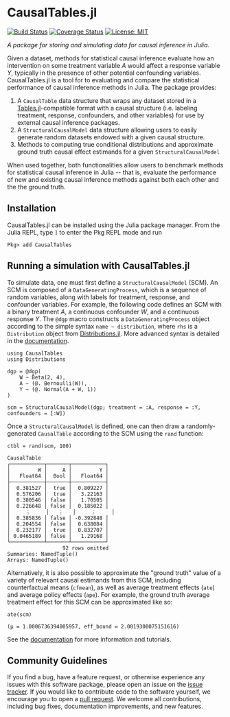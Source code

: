 # CausalTables.jl

[![Build Status](https://github.com/salbalkus/CausalTables.jl/actions/workflows/CI.yml/badge.svg?branch=main)](https://github.com/salbalkus/CausalTables.jl/actions/workflows/CI.yml?query=branch%3Amain)
[![Coverage Status](https://coveralls.io/repos/github/salbalkus/CausalTables.jl/badge.svg?branch=main)](https://coveralls.io/github/salbalkus/CausalTables.jl?branch=main)
[![License: MIT](https://img.shields.io/badge/License-MIT-yellow.svg)](https://opensource.org/licenses/MIT)

*A package for storing and simulating data for causal inference in Julia.*

Given a dataset, methods for statistical causal inference evaluate how an intervention on some treatment variable $A$ would affect a response variable $Y$, typically in the presence of other potential confounding variables. CausalTables.jl is a tool for to evaluating and compare the statistical performance of causal inference methods in Julia. The package provides:

1. A `CausalTable` data structure that wraps any dataset stored in a [Tables.jl](https://tables.juliadata.org/stable/)-compatible format with a causal structure (i.e. labeling treatment, response, confounders, and other variables) for use by external causal inference packages.
2. A `StructuralCausalModel` data structure allowing users to easily generate random datasets endowed with a given causal structure.
3. Methods to computing true conditional distributions and approximate ground truth causal effect estimands for a given `StructuralCausalModel`

When used together, both functionalities allow users to benchmark methods for statistical causal inference in Julia -- that is, evaluate the performance of new and existing causal inference methods against both each other and the the ground truth.

## Installation
CausalTables.jl can be installed using the Julia package manager. From the Julia REPL, type `]` to enter the Pkg REPL mode and run

```
Pkg> add CausalTables
```

## Running a simulation with CausalTables.jl
To simulate data, one must first define a `StructuralCausalModel` (SCM). An SCM is composed of a `DataGeneratingProcess`, which is a sequence of random variables, along with labels for treatment, response, and confounder variables. For example, the following code defines an SCM with a binary treatment $A$, a continuous confounder $W$, and a continuous response $Y$. The `@dgp` macro constructs a `DataGeneratingProcess` object according to the simple syntax `name ~ distribution`, where `rhs` is a `Distribution` object from [Distributions.jl](https://juliastats.org/Distributions.jl/stable/). More advanced syntax is detailed in the [documentation](https://salbalkus.github.io/CausalTables.jl/dev/).

```
using CausalTables
using Distributions

dgp = @dgp(
    W ~ Beta(2, 4),
    A ~ (@. Bernoulli(W)),
    Y ~ (@. Normal(A + W, 1))
)

scm = StructuralCausalModel(dgp; treatment = :A, response = :Y, confounders = [:W])
```

Once a `StructuralCausalModel` is defined, one can then draw a randomly-generated `CausalTable` according to the SCM using the `rand` function:

```
ctbl = rand(scm, 100)

CausalTable
┌───────────┬───────┬───────────┐
│         W │     A │         Y │
│   Float64 │  Bool │   Float64 │
├───────────┼───────┼───────────┤
│  0.381527 │  true │  0.809227 │
│  0.576206 │  true │   3.22163 │
│  0.380546 │ false │   1.70505 │
│  0.226648 │ false │  0.185022 │
│     ⋮     │   ⋮   │     ⋮     │
│  0.385836 │ false │ -0.392848 │
│  0.204554 │ false │  0.638084 │
│  0.232177 │  true │  0.832707 │
│ 0.0465189 │ false │   1.29168 │
└───────────┴───────┴───────────┘
                  92 rows omitted
Summaries: NamedTuple()
Arrays: NamedTuple()
```

Alternatively, it is also possible to approximate the "ground truth" value of a variety of relevant causal estimands from this SCM, including counterfactual means (`cfmean`), as well as average treatment effects (`ate`) and average policy effects (`ape`). For example, the ground truth average treatment effect for this SCM can be approximated like so:

```
ate(scm)

(μ = 1.0006736394005957, eff_bound = 2.0019300075151616)
```

See the [documentation](https://salbalkus.github.io/CausalTables.jl/dev/) for more information and tutorials. 

## Community Guidelines

If you find a bug, have a feature request, or otherwise experience any issues with this software package, please open an issue on the [issue tracker](https://github.com/salbalkus/CausalTables.jl/issues). If you would like to contribute code to the software yourself, we encourage you to open a [pull request](https://github.com/salbalkus/CausalTables.jl/pulls). We welcome all contributions, including bug fixes, documentation improvements, and new features.




